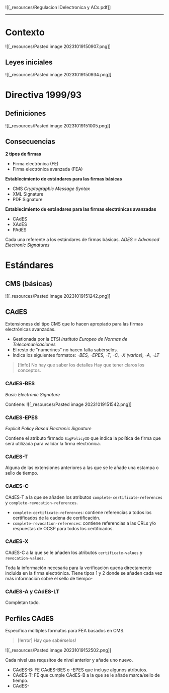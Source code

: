 ![[_resources/Regulacion IDelectronica y ACs.pdf]]

---

# Contexto
![[_resources/Pasted image 20231019150907.png]]

## Leyes iniciales
![[_resources/Pasted image 20231019150934.png]]

# Directiva 1999/93
## Definiciones
![[_resources/Pasted image 20231019151005.png]]


## Consecuencias
**2 tipos de firmas**
- Firma electrónica (FE)
- Firma electrónica avanzada (FEA)

**Establecimiento de estándares para las firmas básicas**
- CMS *Cryptographic Message Syntax*
- XML Signature
- PDF Signature

**Establecimiento de estándares para las firmas electrónicas avanzadas**
- CAdES
- XAdES
- PAdES

Cada una referente a los estándares de firmas básicas.
*ADES = Advanced Electronic Signatures*


# Estándares

## CMS (básicas)
![[_resources/Pasted image 20231019151242.png]]

## CAdES
Extensioness del tipo CMS que lo hacen apropiado para las firmas electrónicas avanzadas.

- Gestionada por la ETSI *Instituto Europeo de Normas de Telecomunicaciones*
- El resto de "numerines" no hacen falta sabérselos.
- Indica los siguientes formatos: *-BES, -EPES, -T, -C, -X (varios), -A, -LT*

> [!info] No hay que saber los detalles
>Hay que tener claros los conceptos.


### CAdES-BES
*Basic Electronic Signature*

Contiene:
![[_resources/Pasted image 20231019151542.png]]

### CAdES-EPES
*Explicit Policy Based Electronic Signature*

Contiene el atributo firmado `SigPolicyID` que indica la política de firma que será utilizada para validar la firma electrónica.

### CAdES-T
Alguna de las extensiones anteriores a las que se le añade una estampa o sello de tiempo.


### CAdES-C
CAdES-T a la que se añaden los atributos `complete-certificate-references` y `complete-revocation-references`.

- `complete-certificate-references`: contiene referencias a todos los certificados de la cadena de certificación.
- `complete-revocation-references`: contiene referencias a las CRLs y/o respuestas de OCSP para todos los certificados.

### CAdES-X
CAdES-C a la que se le añaden los atributos `certificate-values` y `revocation-values`.

Toda la información necesaria para la verificación queda directamente incluida en la firma electrónica.
Tiene tipos 1 y 2 donde se añaden cada vez más información sobre el sello de tiempo-

### CAdES-A y CAdES-LT
Completan todo.

## Perfiles CAdES
Especifica múltiples formatos para FEA basados en CMS.

> [!error] Hay que sabérselos!

![[_resources/Pasted image 20231019152502.png]]

Cada nivel usa requsitos de nivel anterior y añade uno nuevo.
- CAdES-B: FE CAdES-BES o -EPES que incluye algunos atributos.
- CAdES-T: FE que cumple CAdES-B a la que se le añade marca/sello de tiempo.
- CAdES-
